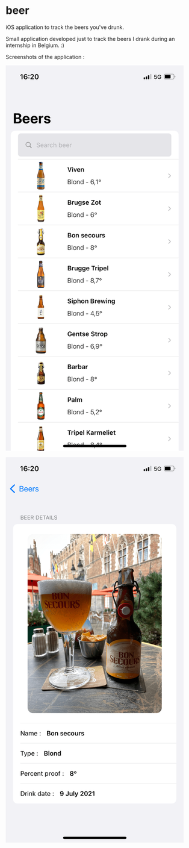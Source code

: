 # beer

iOS application to track the beers you've drunk.

Small application developed just to track the beers I drank during an internship in Belgium. :)

Screenshots of the application :

![Screenshot 1 : beer list](./screenshots/list.png)

![Screenshot 2 : beer detail](./screenshots/detail.png)
